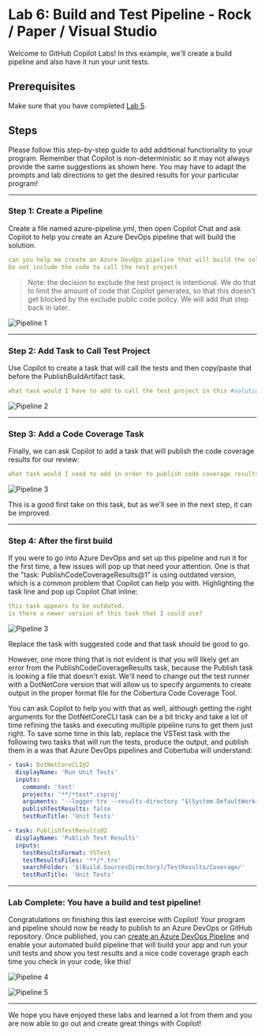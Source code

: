 # Lab 6: Build and Test Pipeline - Rock / Paper / Visual Studio

Welcome to GitHub Copilot Labs! In this example, we'll create a build pipeline and also have it run your unit tests.

## Prerequisites

Make sure that you have completed [Lab 5](../RPS-Lab-5/README.md).

## Steps

Please follow this step-by-step guide to add additional functionality to your program. Remember that Copilot is non-deterministic so it may not always provide the same suggestions as shown here. You may have to adapt the prompts and lab directions to get the desired results for your particular program!

---

### Step 1: Create a Pipeline

Create a file named azure-pipeline.yml, then open Copilot Chat and ask Copilot to help you create an Azure DevOps pipeline that will build the solution.

``` yaml
can you help me create an Azure DevOps pipeline that will build the solution #solution? 
Do not include the code to call the test project
```

> Note: the decision to exclude the test project is intentional.  We do that to limit the amount of code that Copilot generates, so that this doesn't get blocked by the exclude public code policy.  We will add that step back in later.

![Pipeline 1](images/RPS_600.png)

---

### Step 2: Add Task to Call Test Project

Use Copilot to create a task that will call the tests and then copy/paste that before the PublishBuildArtifact task.

``` yaml
what task would I have to add to call the test project in this #solution ?
```

![Pipeline 2](images/RPS_610.png)

---

### Step 3: Add a Code Coverage Task

Finally, we can ask Copilot to add a task that will publish the code coverage results for our review:

``` yaml
what task would I need to add in order to publish code coverage results in this pipeline?
```

![Pipeline 3](images/RPS_620.png)

This is a good first take on this task, but as we'll see in the next step, it can be improved.

---

### Step 4: After the first build

If you were to go into Azure DevOps and set up this pipeline and run it for the first time, a few issues will pop up that need your attention.  One is that the "task: PublishCodeCoverageResults@1" is using outdated version, which is a common problem that Copilot can help you with.  Highlighting the task line and pop up Copilot Chat inline:

``` yaml
this task appears to be outdated.  
is there a newer version of this task that I could use?
```

![Pipeline 3](images/RPS_630.png)

Replace the task with suggested code and that task should be good to go.

However, one more thing that is not evident is that you will likely get an error from the PublishCodeCoverageResults task, because the Publish task is looking a file that doesn't exist. We'll need to change out the test runner with a DotNetCore version that will allow us to specify arguments to create output in the proper format file for the Cobertura Code Coverage Tool.  

You can ask Copilot to help you with that as well, although getting the right arguments for the DotNetCoreCLI task can be a bit tricky and take a lot of time refining the tasks and executing multiple pipeline runs to get them just right. To save some time in this lab, replace the VSTest task with the following two tasks that will run the tests, produce the output, and publish them in a was that Azure DevOps pipelines and Cobertuba will understand:

``` yaml
- task: DotNetCoreCLI@2
  displayName: 'Run Unit Tests'
  inputs:
    command: 'test'
    projects: '**/*test*.csproj'
    arguments: '--logger trx --results-directory "$(System.DefaultWorkingDirectory)/TestResults/Coverage/" --collect "XPlat Code Coverage"'
    publishTestResults: false
    testRunTitle: 'Unit Tests'

- task: PublishTestResults@2
  displayName: 'Publish Test Results'
  inputs:
    testResultsFormat: VSTest
    testResultsFiles: '**/*.trx'
    searchFolder: '$(Build.SourcesDirectory)/TestResults/Coverage/'
    testRunTitle: 'Unit Tests'
```

---

### Lab Complete: You have a build and test pipeline!

Congratulations on finishing this last exercise with Copilot!  Your program and pipeline should now be ready to publish to an Azure DevOps or GitHub repository. Once published, you can [create an Azure DevOps Pipeline](../../Docs/CreateNewPipeline.md) and enable your automated build pipeline that will build your app and run your unit tests and show you test results and a nice code coverage graph each time you check in your code, like this!

![Pipeline 4](images/RPS_690.png)

![Pipeline 5](images/RPS_695.png)

---

We hope you have enjoyed these labs and learned a lot from them and you are now able to go out and create great things with Copilot!
